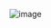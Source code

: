 ![image](https://github.com/wow2658/CodingTest/assets/34699039/86cd87d8-7f33-4d28-9ad4-d94398854177)

